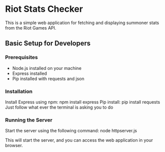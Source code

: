 # Riot Stats Checker

This is a simple web application for fetching and displaying summoner stats from the Riot Games API.

## Basic Setup for Developers

### Prerequisites
- Node.js installed on your machine
- Express installed
- Pip installed with requests and json

### Installation
Install Express using npm: npm install express
Pip install: pip install requests
Just follow what ever the terminal is asking you to do

### Running the Server
Start the server using the following command: node httpserver.js

This will start the server, and you can access the web application in your browser.
